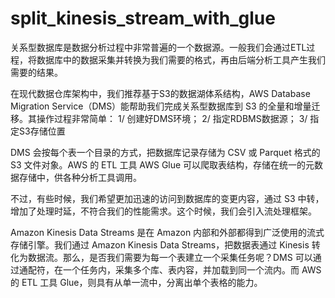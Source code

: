 # split_kinesis_stream_with_glue
关系型数据库是数据分析过程中非常普遍的一个数据源。一般我们会通过ETL过程，将数据库中的数据采集并转换为我们需要的格式，再由后端分析工具产生我们需要的结果。

在现代数据仓库架构中，我们推荐基于S3的数据湖体系结构，AWS Database Migration Service（DMS）能帮助我们完成关系型数据库到 S3 的全量和增量迁移。其操作过程非常简单：
1/ 创建好DMS环境；
2/ 指定RDBMS数据源；
3/ 指定S3存储位置

DMS 会按每个表一个目录的方式，把数据库记录存储为 CSV 或 Parquet 格式的 S3 文件对象。AWS 的 ETL 工具 AWS Glue 可以爬取表结构，存储在统一的元数据存储中，供各种分析工具调用。

不过，有些时候，我们希望更加迅速的访问到数据库的变更内容，通过 S3 中转，增加了处理时延，不符合我们的性能需求。这个时候，我们会引入流处理框架。

Amazon Kinesis Data Streams 是在 Amazon 内部和外部都得到广泛使用的流式存储引擎。我们通过 Amazon Kinesis Data Streams，把数据表通过 Kinesis 转化为数据流。那么，是否我们需要为每一个表建立一个采集任务呢？DMS 可以通过通配符，在一个任务内，采集多个库、表内容，并加载到同一个流内。而 AWS 的 ETL 工具 Glue，则具有从单一流中，分离出单个表格的能力。




